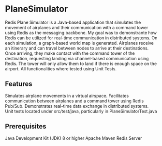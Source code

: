 # PlaneSimulator
Redis Plane Simulator is a Java-based application that simulates the movement of airplanes and their communication with a command tower using Redis as the messaging backbone. My goal was to demonstrante how Redis can be utilized for real-time communication in distributed systems. On each simulation, a graph-based world map is generated. Airplanes receive an itinerary and can travel between nodes to arrive at their destinations. Once arriving, they make contact with the command tower of the destination, requesting landing via channel-based communication using Redis. The tower will only allow them to land if there is enough space on the airport. All functionalities where tested using Unit Tests.

## Features
Simulates airplane movements in a virtual airspace.
Facilitates communication between airplanes and a command tower using Redis Pub/Sub.
Demonstrates real-time data exchange in distributed systems.
Unit tests located under src/test/java, particularly in PlaneSimulatorTest.java

## Prerequisites
Java Development Kit (JDK) 8 or higher
Apache Maven
Redis Server

